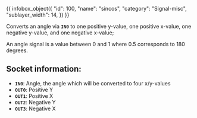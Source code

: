 {{ infobox_object({
	"id": 100,
	"name": "sincos",
	"category": "Signal-misc",
	"sublayer_width": 14,
}) }}

Converts an angle via **`IN0`** to one positive y-value, one positive x-value, one negative y-value, and one negative x-value;

An angle signal is a value between 0 and 1 where 0.5 corresponds to 180 degrees.

## Socket information:
- **`IN0`**: Angle, the angle which will be converted to four x/y-values
- **`OUT0`**: Positive Y
- **`OUT1`**: Positive X
- **`OUT2`**: Negative Y
- **`OUT3`**: Negative X